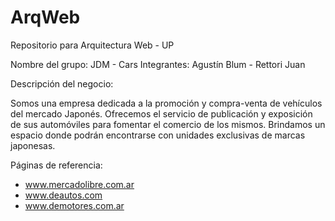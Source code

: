 # ArqWeb
Repositorio para Arquitectura Web - UP

Nombre del grupo: JDM - Cars
Integrantes: Agustín Blum - Rettori Juan

Descripción del negocio: 

Somos una empresa dedicada a la promoción y compra-venta de vehículos del mercado Japonés. 
Ofrecemos el servicio de publicación y exposición de sus automóviles para fomentar el comercio de los mismos.
Brindamos un espacio donde podrán encontrarse con unidades exclusivas de marcas japonesas.

Páginas de referencia:

- www.mercadolibre.com.ar
- www.deautos.com
- www.demotores.com.ar
